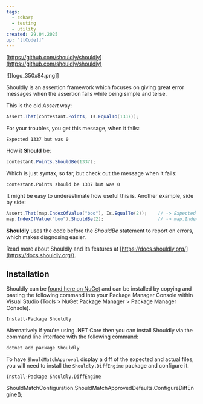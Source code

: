 ```yaml
---
tags:
  - csharp
  - testing
  - utility
created: 29.04.2025
up: "[[Code]]"
---
```

[https://github.com/shouldly/shouldly](https://github.com/shouldly/shouldly)

![[logo_350x84.png]]

Shouldly is an assertion framework which focuses on giving great error messages when the assertion fails while being simple and terse.

This is the old _Assert_ way:

```cs
Assert.That(contestant.Points, Is.EqualTo(1337));
```

For your troubles, you get this message, when it fails:

```
Expected 1337 but was 0
```

How it **Should** be:

```cs
contestant.Points.ShouldBe(1337);
```

Which is just syntax, so far, but check out the message when it fails:

```
contestant.Points should be 1337 but was 0
```

It might be easy to underestimate how useful this is. Another example, side by side:

```cs
Assert.That(map.IndexOfValue("boo"), Is.EqualTo(2));    // -> Expected 2 but was -1
map.IndexOfValue("boo").ShouldBe(2);                    // -> map.IndexOfValue("boo") should be 2 but was -1
```

**Shouldly** uses the code before the _ShouldBe_ statement to report on errors, which makes diagnosing easier.

Read more about Shouldly and its features at [https://docs.shouldly.org/](https://docs.shouldly.org/).

## Installation

Shouldly can be [found here on NuGet](https://www.nuget.org/packages/Shouldly/) and can be installed by copying and pasting the following command into your Package Manager Console within Visual Studio (Tools > NuGet Package Manager > Package Manager Console).

```shell
Install-Package Shouldly
```

Alternatively if you're using .NET Core then you can install Shouldly via the command line interface with the following command:

```shell
dotnet add package Shouldly
```

To have `ShouldMatchApproval` display a diff of the expected and actual files, you will need to install the `Shouldly.DiffEngine` package and configure it.

```shell
Install-Package Shouldly.DiffEngine
```

ShouldMatchConfiguration.ShouldMatchApprovedDefaults.ConfigureDiffEngine();